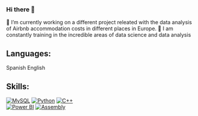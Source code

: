 ### Hi there 👋

<!--
**AlfonsinaMarti/AlfonsinaMarti** is a ✨ _special_ ✨ repository because its `README.md` (this file) appears on your GitHub profile.-->

🔭 I’m currently working on a different project releated with the data analysis of Airbnb accommodation costs in different places in Europe.
🌱 I am constantly training in the incredible areas of data science and data analysis

## Languages:
Spanish
English

## Skills:
[![MySQL](style=?style=plastic&logo=appveyorColor=white&labelColor=101010)]()
[![Python](style=?style=plastic&logo=appveyorColor=white&labelColor=101010)]()
[![C++](style=?style=plastic&logo=appveyorColor=white&labelColor=101010)]()
</br>
[![Power BI](style=?style=plastic&logo=appveyorColor=white&labelColor=101010)]()
[![Assembly](style=?style=plastic&logo=appveyorColor=white&labelColor=101010)]()
</br>
